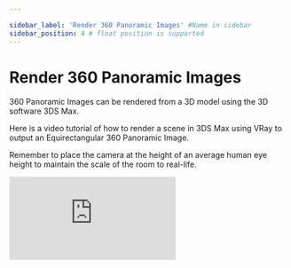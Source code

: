```yaml
---

sidebar_label: 'Render 360 Panoramic Images' #Name in sidebar
sidebar_position: 4 # float position is supported
---
```


# Render 360 Panoramic Images

360 Panoramic Images can be rendered from a 3D model using the 3D software 3DS Max.

Here is a video tutorial of how to render a scene in 3DS Max using VRay to output an Equirectangular 360 Panoramic Image.


Remember to place the camera at the height of an average human eye height to maintain the scale of the room to real-life. 


<iframe width={"100%"} height={"380px"}  src="https://www.youtube.com/embed/Wz2Q_3fZLQ0" frameborder="0" allow="accelerometer; autoplay; encrypted-media; gyroscope; picture-in-picture" allowfullscreen></iframe>